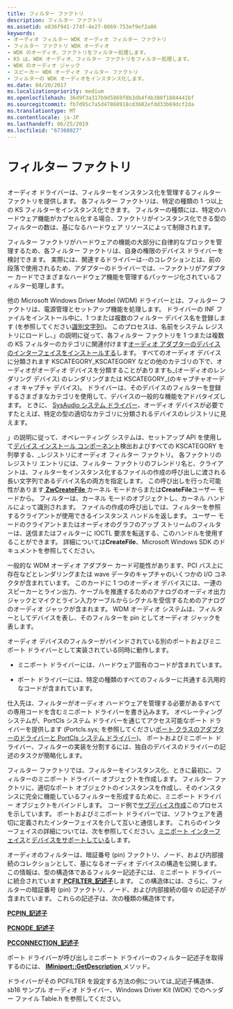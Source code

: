 ```yaml
---
title: フィルター ファクトリ
description: フィルター ファクトリ
ms.assetid: e836f941-274f-4e27-8069-753ef9ef2a06
keywords:
- オーディオ フィルター WDK オーディオ フィルター ファクトリ
- フィルター ファクトリ WDK オーディオ
- WDK のオーディオ、ファクトリをフィルター処理します。
- KS は、WDK オーディオ、フィルター ファクトリをフィルター処理します。
- WDK のオーディオ ジャック
- スピーカー WDK オーディオ フィルター ファクトリ
- フィルターの WDK オーディオをインスタンス化します。
ms.date: 04/20/2017
ms.localizationpriority: medium
ms.openlocfilehash: 36d9f3a317b9d5869f8b3db4f4b380f1884441bf
ms.sourcegitcommit: fb7d95c7a5d47860918cd3602efdd33b69dcf2da
ms.translationtype: MT
ms.contentlocale: ja-JP
ms.lasthandoff: 06/25/2019
ms.locfileid: "67360027"
---
```

# <a name="filter-factories"></a>フィルター ファクトリ


## <span id="filter_factories"></span><span id="FILTER_FACTORIES"></span>


オーディオ ドライバーは、フィルターをインスタンス化を管理するフィルター ファクトリを提供します。 各フィルター ファクトリは、特定の種類の 1 つ以上の KS フィルターをインスタンス化できます。 フィルターの種類には、特定のハードウェア機能がカプセル化する場合、ファクトリがインスタンス化できる型のフィルターの数は、基になるハードウェア リソースによって制限されます。

フィルター ファクトリがハードウェアの機能の大部分に自律的なブロックを管理するため、各フィルター ファクトリは、自身の権限のデバイス ドライバーを検討できます。 実際には、関連するドライバーは--のコレクションとは、前の段落で使用されるため、アダプターのドライバーでは、--ファクトリがアダプター カードでさまざまなハードウェア機能を管理するパッケージ化されているフィルター処理します。

他の Microsoft Windows Driver Model (WDM) ドライバーとは、フィルター ファクトリは、電源管理とセットアップ機能を処理します。 ドライバーの INF ファイルをインストール中に、1 つまたは複数のフィルター デバイス名を登録します (を参照してください[識別文字列](https://docs.microsoft.com/windows-hardware/drivers/install/device-identification-strings))。 このプロセスは、名前をシステム レジストリにロードし、」の説明に従って、各フィルター ファクトリを 1 つまたは複数の KS フィルターのカテゴリに関連付けます[オーディオ アダプターのデバイスのインターフェイスをインストールする](installing-device-interfaces-for-an-audio-adapter.md)します。 すべてのオーディオ デバイスに分類されます KSCATEGORY\_KSCATEGORY などの他のカテゴリの下で、オーディオがオーディオ デバイスを分類することがありますも\_(オーディオのレンダリング デバイス) のレンダリングまたは KSCATEGORY\_(のキャプチャオーディオ キャプチャ デバイス)。 ドライバーは、そのデバイスのフィルターを登録するさまざまなカテゴリを使用して、デバイスの一般的な機能をアドバタイズします。 ときに、 [SysAudio システム ドライバー](kernel-mode-wdm-audio-components.md#sysaudio_system_driver)、オーディオ デバイスが必要ですたとえば、特定の型の適切なカテゴリに分類されるデバイスのレジストリに見えます。

」の説明に従って、オペレーティング システムは、セットアップ API を使用して[デバイス インストール コンポーネント](https://docs.microsoft.com/windows-hardware/drivers/install/system-provided-device-installation-components)検出およびすべての KSCATEGORY を列挙する、\_レジストリにオーディオ フィルター ファクトリ。 各ファクトリのレジストリ エントリには、フィルター ファクトリのフレンドリ名と、クライアントは、フィルターをインスタンス化するファイルの作成の呼び出しに渡される長い文字列であるデバイス名の両方を指定します。 この呼び出しを行った可能性があります[ **ZwCreateFile** ](https://docs.microsoft.com/windows-hardware/drivers/ddi/content/ntifs/nf-ntifs-ntcreatefile)カーネル モードからまたは**CreateFile**ユーザー モードから。 フィルターは、カーネル モードのオブジェクトし、カーネル ハンドルによって識別されます。 ファイルの作成の呼び出しでは、フィルターを参照するクライアントが使用できるインスタンス ハンドルを返します。 ユーザー モードのクライアントまたはオーディオのグラフのアップ ストリームのフィルターは、送信またはフィルターに IOCTL 要求を転送する、このハンドルを使用することができます。 詳細については**CreateFile**、Microsoft Windows SDK のドキュメントを参照してください。

一般的な WDM オーディオ アダプター カード可能性があります、PCI バス上に存在などとレンダリングまたは wave データのキャプチャのいくつかの I/O コネクタが含まれています。 このカードに 1 つのオーディオ デバイスには、一連のスピーカーとライン出力、ケーブルを推進するためのアナログのオーディオ出力ジャックとマイクとライン入力ケーブルからシグナルを受信するためのアナログのオーディオ ジャックが含まれます。 WDM オーディオ システムは、フィルターとしてデバイスを表し、そのフィルターを pin としてオーディオ ジャックを表します。

オーディオ デバイスのフィルターがバインドされている別のポートおよびミニポート ドライバーとして実装されている同時に動作します。

-   ミニポート ドライバーには、ハードウェア固有のコードが含まれています。

-   ポート ドライバーには、特定の種類のすべてのフィルターに共通する汎用的なコードが含まれています。

仕入先は、フィルターがオーディオ ハードウェアを管理する必要があるすべての専用コードを含むミニポート ドライバーを書き込みます。 オペレーティング システムが、PortCls システム ドライバーを通じてアクセス可能なポート ドライバーを提供します (Portcls.sys; を参照してください[ポート クラスのアダプターのドライバーと PortCls システム ドライバー](kernel-mode-wdm-audio-components.md#port_class_adapter_driver_and_portcls_system_driver))。 ポートおよびミニポート ドライバー、フィルターの実装を分割するには、独自のデバイスのドライバーの記述のタスクが簡略化します。

フィルター ファクトリでは、フィルターをインスタンス化、ときに最初に、フィルターのミニポート ドライバー オブジェクトを作成します。 フィルター ファクトリに、適切なポート オブジェクトのインスタンスを作成し、そのインスタンスに完全に機能しているフィルターを形成するために、ミニポート ドライバー オブジェクトをバインドします。 コード例で[サブデバイス作成](subdevice-creation.md)このプロセスを示しています。 ポートおよびミニポート ドライバーでは、ソフトウェアを適切に定義されたインターフェイスを介して互いと通信します。 これらのインターフェイスの詳細については、次を参照してください。[ミニポート インターフェイス](miniport-interfaces.md)と[デバイスをサポートしている](supporting-a-device.md)します。

オーディオのフィルターは、暗証番号 (pin) ファクトリ、ノード、および内部接続のコレクションとして、基になるオーディオ デバイスの構造を公開します。 この情報は、型の構造体であるフィルター記述子には、ミニポート ドライバーに統合されています[ **PCFILTER\_記述子**](https://docs.microsoft.com/windows-hardware/drivers/ddi/content/portcls/ns-portcls-pcfilter_descriptor)します。 この構造体には、さらに、フィルターの暗証番号 (pin) ファクトリ、ノード、および内部接続の個々 の記述子が含まれています。 これらの記述子は、次の種類の構造体です。

[**PCPIN\_記述子**](https://docs.microsoft.com/windows-hardware/drivers/ddi/content/portcls/ns-portcls-pcpin_descriptor)

[**PCNODE\_記述子**](https://docs.microsoft.com/windows-hardware/drivers/ddi/content/portcls/ns-portcls-pcnode_descriptor)

[**PCCONNECTION\_記述子**](https://docs.microsoft.com/previous-versions/windows/hardware/drivers/ff537688(v=vs.85))

ポート ドライバーが呼び出しミニポート ドライバーのフィルター記述子を取得するのには、 [ **IMiniport::GetDescription** ](https://docs.microsoft.com/windows-hardware/drivers/ddi/content/portcls/nf-portcls-iminiport-getdescription)メソッド。

ドライバーがその PCFILTER を設定する方法の例については\_記述子構造体、sb16 サンプル オーディオ ドライバー、Windows Driver Kit (WDK) でのヘッダー ファイル Table.h を参照してください。

 

 




